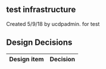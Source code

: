 ## test infrastructure

Created 5/9/18 by ucdpadmin. for test


## Design Decisions
| Design item                | Decision|
| :----------------------------------- | :--------------------------------------------------------------------------------|
